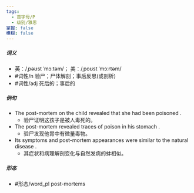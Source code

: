 ```yaml
---
tags:
  - 首字母/P
  - 级别/雅思
掌握: false
模糊: false
---
```

##### 词义
- 英：/ˌpəʊst ˈmɔːtəm/； 美：/ˌpoʊst ˈmɔːrtəm/
- #词性/n  验尸；尸体解剖；事后反思(或剖析)
- #词性/adj  死后的；事后的
##### 例句
- The post-mortem on the child revealed that she had been poisoned .
	- 验尸证明这孩子是被人毒死的。
- The post-mortem revealed traces of poison in his stomach .
	- 验尸发现他胃中有微量毒物。
- Its symptoms and post-mortem appearances were similar to the natural disease .
	- 其症状和病理解剖变化与自然发病的蚌相似。
##### 形态
- #形态/word_pl post-mortems
